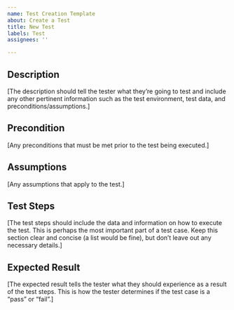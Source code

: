 ```yaml
---
name: Test Creation Template
about: Create a Test
title: New Test
labels: Test
assignees: ''

---
```


## Description
[The description should tell the tester what they’re going to test and include any other pertinent information such as the test environment, test data, and preconditions/assumptions.]

## Precondition
[Any preconditions that must be met prior to the test being executed.]

## Assumptions
[Any assumptions that apply to the test.]

## Test Steps
[The test steps should include the data and information on how to execute the test. 
This is perhaps the most important part of a test case.
Keep this section clear and concise (a list would be fine), but don’t leave out any necessary details.]

## Expected Result
[The expected result tells the tester what they should experience as a result of the test steps.
This is how the tester determines if the test case is a “pass” or “fail”.]
